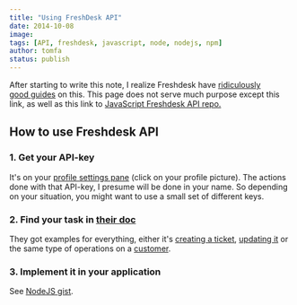 ```yaml
---
title: "Using FreshDesk API"
date: 2014-10-08
image: 
tags: [API, freshdesk, javascript, node, nodejs, npm]
author: tomfa
status: publish
---
```


After starting to write this note, I realize Freshdesk have [ridiculously good guides](http://freshdesk.com/api#create_ticket) on this. This page does not serve much purpose except this link, as well as this link to [JavaScript Freshdesk API repo.](https://github.com/capraconsulting/node-freshdesk)

How to use Freshdesk API
------------------------

### 1\. Get your API-key

It's on your [profile settings pane](http://freshdesk.com/api#authentication) (click on your profile picture). The actions done with that API-key, I presume will be done in your name. So depending on your situation, you might want to use a small set of different keys.

### 2\. Find your task in [their doc](http://freshdesk.com/api)

They got examples for everything, either it's [creating a ticket](http://freshdesk.com/api#create_ticket), [updating it](http://freshdesk.com/api#update_ticket_priority) or the same type of operations on a [customer](http://freshdesk.com/api#create_customer).

### 3\. Implement it in your application

See [NodeJS gist](https://gist.github.com/tomfa/3de4ed7de47812dee638).
